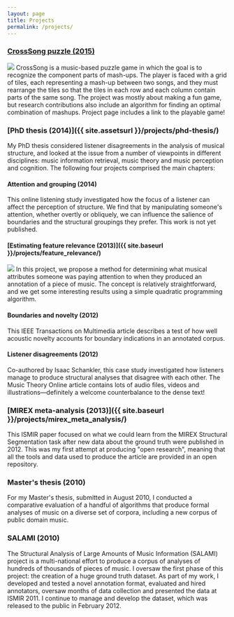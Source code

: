 ```yaml
---
layout: page
title: Projects
permalink: /projects/
---
```


### [CrossSong puzzle (2015)](https://staff.aist.go.jp/jun.kato/CrossSong/)
<a class="project_icon" href="https://staff.aist.go.jp/jun.kato/CrossSong/"><img src="{{ site.baseurl }}/images/thumbnail_crosssong.png" /></a>
CrossSong is a music-based puzzle game in which the goal is to recognize the component parts of mash-ups. The player is faced with a grid of tiles, each representing a mash-up between two songs, and they must rearrange the tiles so that the tiles in each row and each column contain parts of the same song. The project was mostly about making a fun game, but research contributions also include an algorithm for finding an optimal combination of mashups. Project page includes a link to the playable game!

### [PhD thesis (2014)]({{ site.assetsurl }}/projects/phd-thesis/)
My PhD thesis considered listener disagreements in the analysis of musical structure, and looked at the issue from a number of viewpoints in different disciplines: music information retrieval, music theory and music perception and cognition. The following four projects comprised the main chapters:

#### Attention and grouping (2014)
This online listening study investigated how the focus of a listener can affect the perception of structure. We find that by manipulating someone's attention, whether overtly or obliquely, we can influence the salience of boundaries and the structural groupings they prefer. This work is not yet published.

#### [Estimating feature relevance (2013)]({{ site.baseurl  }}/projects/feature_relevance/)
<a class="project_icon" href="{{ site.baseurl  }}/projects/feature_relevance/"><img src="{{ site.baseurl }}/images/thumbnail_relevance.png" /></a>
In this project, we propose a method for determining what musical attributes someone was paying attention to when they produced an annotation of a piece of music. The concept is relatively straightforward, and we get some interesting results using a simple quadratic programming algorithm.

#### Boundaries and novelty (2012)
This IEEE Transactions on Multimedia article describes a test of how well acoustic novelty accounts for boundary indications in an annotated corpus.

#### Listener disagreements (2012)
Co-authored by Isaac Schankler, this case study investigated how listeners manage to produce structural analyses that disagree with each other. The Music Theory Online article contains lots of audio files, videos and illustrations—definitely a welcome counterbalance to the dense text!

### [MIREX meta-analysis (2013)]({{ site.baseurl }}/projects/mirex_meta_analysis/)
This ISMIR paper focused on what we could learn from the MIREX Structural Segmentation task after new data about the ground truth were published in 2012. This was my first attempt at producing "open research", meaning that all the tools and data used to produce the article are provided in an open repository.

### Master's thesis (2010)
For my Master's thesis, submitted in August 2010, I conducted a comparative evaluation of a handful of algorithms that produce formal analyses of music on a diverse set of corpora, including a new corpus of public domain music.

### SALAMI (2010)
The Structural Analysis of Large Amounts of Music Information (SALAMI) project is a multi-national effort to produce a corpus of analyses of hundreds of thousands of pieces of music. I oversaw the first phase of this project: the creation of a huge ground truth dataset. As part of my work, I developed and tested a novel annotation format, evaluated and hired annotators, oversaw months of data collection and presented the data at ISMIR 2011. I continue to manage and develop the dataset, which was released to the public in February 2012.
